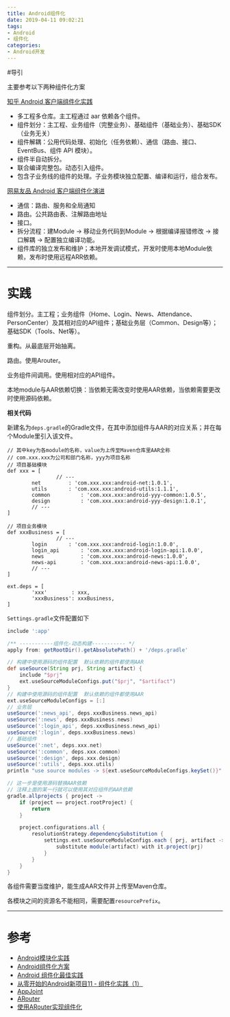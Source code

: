 ```yaml
---
title: Android组件化
date: 2019-04-11 09:02:21
tags:
- Android
- 组件化
categories:
- Android开发
---
```


#导引

主要参考以下两种组件化方案

 [知乎 Android 客户端组件化实践](<https://zhuanlan.zhihu.com/p/45374964>)

- 多工程多仓库。主工程通过 aar 依赖各个组件。
- 组件划分：主工程、业务组件（完整业务）、基础组件（基础业务）、基础SDK（业务无关）
- 组件解耦：公用代码处理、初始化（任务依赖）、通信（路由、接口、EventBus、组件 API 模块）。
- 组件半自动拆分。
- 联合编译完整包。动态引入组件。
- 包含子业务线的组件的处理。子业务模块独立配置、编译和运行，组合发布。

[网易友品 Android 客户端组件化演进](<https://zhuanlan.zhihu.com/p/59245063>)

- 通信：路由、服务和全局通知
- 路由。公共路由表、注解路由地址
- 接口。
- 拆分流程：建Module -> 移动业务代码到Module -> 根据编译报错修改 -> 接口解耦 -> 配置独立编译功能。
- 组件库的独立发布和维护；本地开发调试模式，开发时使用本地Module依赖，发布时使用远程ARR依赖。

---

# 实践

组件划分。主工程；业务组件（Home、Login、News、Attendance、PersonCenter）及其相对应的API组件；基础业务层（Common、Design等）；基础SDK（Tools、Net等）。

重构。从最底层开始抽离。

路由。使用Arouter。

业务组件间调用。使用相对应的API组件。

本地module与AAR依赖切换：当依赖无需改变时使用AAR依赖，当依赖需要更改时使用源码依赖。

**相关代码**

新建名为`deps.gradle`的Gradle文件，在其中添加组件与AAR的对应关系；并在每个Module里引入该文件。

```
// 其中key为各module的名称，value为上传至Maven仓库里AAR全称
// com.xxx.xxx为公司和部门名称，yyy为项目名称
// 项目基础模块
def xxx = [
				// ---
        net         : 'com.xxx.xxx:android-net:1.0.1',
        utils       : 'com.xxx.xxx:android-utils:1.1.1',
        common  		: 'com.xxx.xxx:android-yyy-common:1.0.5',
        design  		: 'com.xxx.xxx:android-yyy-design:1.0.1',
        // ---
]

// 项目业务模块
def xxxBusiness = [
				// ---
        login     	: 'com.xxx.xxx:android-login:1.0.0',
        login_api		: 'com.xxx.xxx:android-login-api:1.0.0',
        news    		: 'com.xxx.xxx:android-news:1.0.0',
        news-api		: 'com.xxx.xxx:android-news-api:1.0.0',
        // ---
]

ext.deps = [
        'xxx'        : xxx,
        'xxxBusiness': xxxBusiness,
]
```



`Settings.gradle`文件配置如下

```groovy
include ':app'

/** -----------组件化-动态构建----------- */
apply from: getRootDir().getAbsolutePath() + '/deps.gradle'

// 构建中使用源码的组件配置  默认依赖的组件都使用AAR
def useSource(String prj, String artifact) {
    include "$prj"
    ext.useSourceModuleConfigs.put("$prj", "$artifact")
}
// 构建中使用源码的组件配置  默认依赖的组件都使用AAR
ext.useSourceModuleConfigs = [:]
// 业务层
useSource(':news_api', deps.xxxBusiness.news_api)
useSource(':news', deps.xxxBusiness.news)
useSource(':login_api', deps.xxxBusiness.news_api)
useSource(':login', deps.xxxBusiness.news)
// 基础组件
useSource(':net', deps.xxx.net)
useSource(':common', deps.xxx.common)
useSource(':design', deps.xxx.design)
useSource(':utils', deps.xxx.utils)
println "use source modules -> ${ext.useSourceModuleConfigs.keySet()}"

// 这一步是使用源码替换AAR依赖
// 注释上面的某一行就可以使用其对应组件的AAR依赖
gradle.allprojects { project ->
    if (project == project.rootProject) {
        return
    }

    project.configurations.all {
        resolutionStrategy.dependencySubstitution {
            settings.ext.useSourceModuleConfigs.each { prj, artifact ->
                substitute module(artifact) with it.project(prj)
            }
        }
    }
}
```

各组件需要当度维护，能生成AAR文件并上传至Maven仓库。

各模块之间的资源名不能相同，需要配置`resourcePrefix`。

---



# 参考

- [Android模块化实践](<https://juejin.im/post/5b44a0d76fb9a04f932fe147#heading-25>)
- [Android组件化方案](<https://blog.csdn.net/guiying712/article/details/55213884>)
- [Android 组件化最佳实践](<https://juejin.im/post/5b5f17976fb9a04fa775658d>)
- [从零开始的Android新项目11 - 组件化实践（1）](<https://zhuanlan.zhihu.com/p/23147164>)
- [AppJoint](https://juejin.im/post/5bb9c0d55188255c7566e1e2)
- [ARouter](https://github.com/alibaba/ARouter)
- [使用ARouter实现组件化](<https://juejin.im/post/58f79130a0bb9f006abb066b>)

